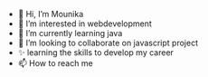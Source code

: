 - 👋 Hi, I’m Mounika
- 👀 I’m interested in webdevelopment
- 🌱 I’m currently learning java
- 💞️ I’m looking to collaborate on javascript project
- ✨ learning the skills to develop my career
- 📫 How to reach me 

<!---
Mounika7997/Mounika7997 is a ✨ special ✨ repository because its `README.md` (this file) appears on your GitHub profile.
You can click the Preview link to take a look at your changes.
--->
